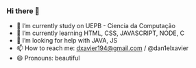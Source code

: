 ### Hi there 👋

- 🔭 I’m currently study on UEPB - Ciencia da Computação
- 🌱 I’m currently learning HTML, CSS, JAVASCRIPT, NODE, C
- 🤔 I’m looking for help with JAVA, JS
- 📫 How to reach me: dxavier194@gmail.com / @dan1elxavier
- 😄 Pronouns: beautiful


